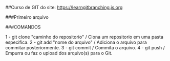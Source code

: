 ##Curso de GIT do site: 
https://learngitbranching.js.org

###Primeiro arquivo

###COMANDOS

1 - git clone "caminho do repositorio" / Clona um repositorio em uma pasta especifica.
2 - git add "nome do arquivo" / Adiciona o arquivo para commitar posteriormente.
3 - git commit / Commita o arquivo.
4 - git push / Empurra ou faz o upload dos arquivo(s) para o Git.

